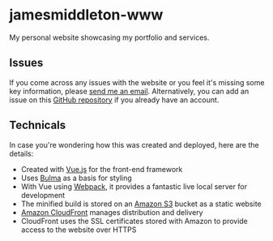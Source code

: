 # jamesmiddleton-www
My personal website showcasing my portfolio and services.

## Issues
If you come across any issues with the website or you feel it's missing some key information, please [send me an email](mailto:James%20Middleton<hi@jamesmiddleton.me>?subject=j.me%20Issue). Alternatively, you can add an issue on this [GitHub repository](https://github.com/james2mid/jamesmiddleton-www) if you already have an account.

## Technicals
In case you're wondering how this was created and deployed, here are the details:

* Created with [Vue.js](https://vuejs.org) for the front-end framework
* Uses [Bulma](https://bulma.io) as a basis for styling
* With Vue using [Webpack](https://webpack.js.org), it provides a fantastic live local server for development
* The minified build is stored on an [Amazon S3](https://aws.amazon.com/s3/) bucket as a static website
* [Amazon CloudFront](https://aws.amazon.com/cloudfront/) manages distribution and delivery
* CloudFront uses the SSL certificates stored with Amazon to provide access to the website over HTTPS
